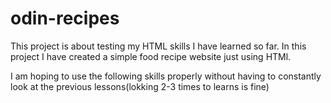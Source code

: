 # odin-recipes
This project is about testing my HTML skills I have learned so far. In this project I have created a simple food recipe website just using HTMl.

I am hoping to use the following skills properly without having to constantly look at the previous lessons(lokking 2-3 times to learns is fine)